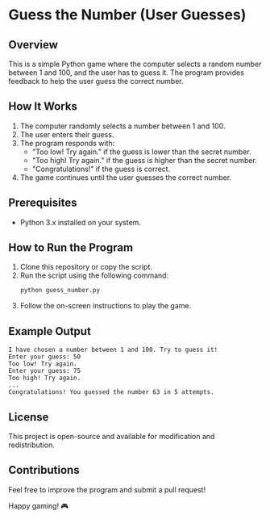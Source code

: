 # Guess the Number (User Guesses)

## Overview
This is a simple Python game where the computer selects a random number between 1 and 100, and the user has to guess it. The program provides feedback to help the user guess the correct number.

## How It Works
1. The computer randomly selects a number between 1 and 100.
2. The user enters their guess.
3. The program responds with:
   - "Too low! Try again." if the guess is lower than the secret number.
   - "Too high! Try again." if the guess is higher than the secret number.
   - "Congratulations!" if the guess is correct.
4. The game continues until the user guesses the correct number.

## Prerequisites
- Python 3.x installed on your system.

## How to Run the Program
1. Clone this repository or copy the script.
2. Run the script using the following command:
   ```bash
   python guess_number.py
   ```
3. Follow the on-screen instructions to play the game.

## Example Output
```
I have chosen a number between 1 and 100. Try to guess it!
Enter your guess: 50
Too low! Try again.
Enter your guess: 75
Too high! Try again.
...
Congratulations! You guessed the number 63 in 5 attempts.
```

## License
This project is open-source and available for modification and redistribution.

## Contributions
Feel free to improve the program and submit a pull request!

Happy gaming! 🎮


